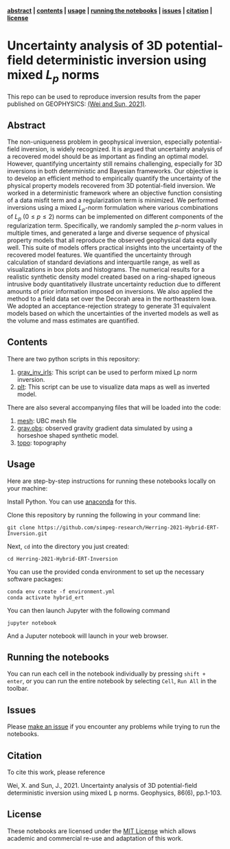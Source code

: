 **[abstract](#Abstract) | [contents](#Contents) | [usage](#Usage) | [running the notebooks](#running-the-notebooks) | [issues](#issues) | [citation](#citation) | [license](#license)**

# Uncertainty analysis of 3D potential-field deterministic inversion using mixed $L_p$ norms

This repo can be used to reproduce inversion results from the paper published on GEOPHYSICS: [(Wei and Sun, 2021)](https://doi.org/10.1190/geo2020-0672.1). 

## Abstract 

The non-uniqueness problem in geophysical inversion, especially potential-field inversion, is widely recognized. It is argued that uncertainty analysis of a recovered model should be as important as finding an optimal model. However, quantifying uncertainty still remains challenging, especially for $3$D inversions in both deterministic and Bayesian frameworks. Our objective is to develop an efficient method to empirically quantify the uncertainty of the physical property models recovered from $3$D potential-field inversion. We worked in a deterministic framework where an objective function consisting of a data misfit term and a regularization term is minimized. We performed inversions using a mixed $L_p$-norm formulation where various combinations of $L_p$ ($0\leq p\leq2$) norms can be implemented on different components of the regularization term. Specifically, we randomly sampled the $p$-norm values in multiple times, and generated a large and diverse sequence of physical property models that all reproduce the observed geophysical data equally well. This suite of models offers practical insights into the uncertainty of the recovered model features. We quantified the uncertainty through calculation of standard deviations and interquartile range, as well as visualizations in box plots and histograms. The numerical results for a realistic synthetic density model created based on a ring-shaped igneous intrusive body quantitatively illustrate uncertainty reduction due to different amounts of prior information imposed on inversions. We also applied the method to a field data set over the Decorah area in the northeastern Iowa. We adopted an acceptance-rejection strategy to generate 31 equivalent models based on which the uncertainties of the inverted models as well as the volume and mass estimates are quantified.

## Contents

There are two python scripts in this repository:

1. [grav_inv_irls](./grav_inv_irls.py): This script can be used to perform mixed Lp norm inversion.
2. [plt](./plt.py): This script can be use to visualize data maps as well as inverted model.

There are also several accompanying files that will be loaded into the code:

1. [mesh](./mesh.txt): UBC mesh file
2. [grav.obs](./grav.obs): observed gravity gradient data simulated by using a horseshoe shaped synthetic model.
3. [topo](./topo.topo): topography

## Usage

Here are step-by-step instructions for running these notebooks locally on your machine:

Install Python. You can use [anaconda](https://www.anaconda.com/download/) for this.

Clone this repository by running the following in your command line:

```
git clone https://github.com/simpeg-research/Herring-2021-Hybrid-ERT-Inversion.git
```

Next, `cd` into the directory you just created:

```
cd Herring-2021-Hybrid-ERT-Inversion
```

You can use the provided conda environment to set up the necessary software packages:

```
conda env create -f environment.yml
conda activate hybrid_ert
```

You can then launch Jupyter with the following command

```
jupyter notebook
```

And a Juputer notebook will launch in your web browser.

## Running the notebooks

You can run each cell in the notebook individually by pressing  `shift + enter`, or you can run the entire notebook by selecting `Cell`, `Run All` in the toolbar.

## Issues

Please [make an issue](https://github.com/simpeg-research/Wei-and-Sun-Uncertainty-2021/issues) if you encounter any problems while trying to run the notebooks.

## Citation

To cite this work, please reference

Wei, X. and Sun, J., 2021. Uncertainty analysis of 3D potential-field deterministic inversion using mixed L p norms. Geophysics, 86(6), pp.1-103.

## License
These notebooks are licensed under the [MIT License](/LICENSE) which allows academic and commercial re-use and adaptation of this work.

